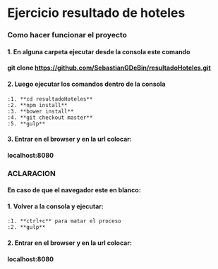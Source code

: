 # **Ejercicio resultado de hoteles**

### Como hacer funcionar el proyecto

#### 1. En alguna carpeta ejecutar desde la consola este comando
#### git clone https://github.com/SebastianGDeBin/resultadoHoteles.git

#### 2. Luego ejecutar los comandos dentro de la consola
    :1. **cd resultadoHoteles**
    :2. **npm install**
    :3. **bower install**
    :4. **git checkout master**
    :5. **gulp**

#### 3. Entrar en el browser y en la url colocar:
#### **localhost:8080**

###    **ACLARACION**
####    En caso de que el navegador este en blanco:

#### 1. Volver a la consola y ejecutar:
    :1. **ctrl+c** para matar el proceso
    :2. **gulp**

#### 2. Entrar en el browser y en la url colocar:
#### **localhost:8080**